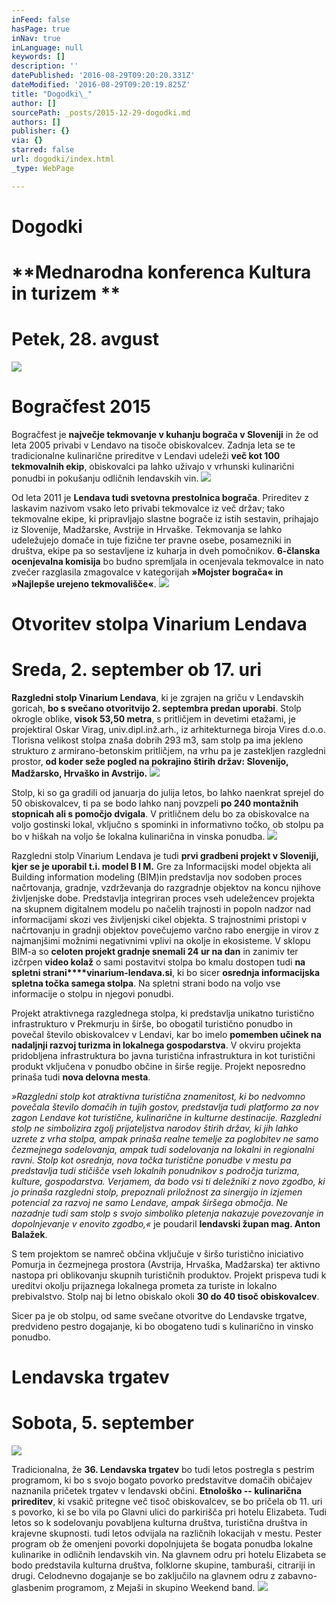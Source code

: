 ```yaml
---
inFeed: false
hasPage: true
inNav: true
inLanguage: null
keywords: []
description: ''
datePublished: '2016-08-29T09:20:20.331Z'
dateModified: '2016-08-29T09:20:19.825Z'
title: "Dogodki\_"
author: []
sourcePath: _posts/2015-12-29-dogodki.md
authors: []
publisher: {}
via: {}
starred: false
url: dogodki/index.html
_type: WebPage

---
```

# Dogodki 

# **Mednarodna konferenca Kultura in turizem **

# **Petek, 28\. avgust**
![](https://the-grid-user-content.s3-us-west-2.amazonaws.com/ab7c675a-1817-4a5c-a58c-99e6e7ed610c.jpg)

# **Bogračfest 2015**

Bogračfest je **največje tekmovanje v kuhanju bograča v Sloveniji**
in že od leta 2005 privabi v Lendavo na tisoče obiskovalcev. Zadnja 
leta se te tradicionalne kulinarične prireditve v Lendavi udeleži **več kot 100 tekmovalnih ekip**, obiskovalci pa lahko uživajo v vrhunski kulinarični ponudbi in pokušanju odličnih lendavskih vin.
![](https://imgflo.herokuapp.com/graph/vahj1ThiexotieMo/bf5251c8ab0476fe0667558cc0f6b58f/passthrough.jpg?height=341&input=https%3A%2F%2Fs3-us-west-2.amazonaws.com%2Fthe-grid-img%2Fp%2Fc63795969c93070d1f8164cbc23254c283249c62.jpg&width=512)

Od leta 2011 je **Lendava tudi svetovna prestolnica bograča**.
Prireditev z laskavim nazivom vsako leto privabi tekmovalce iz več 
držav; tako tekmovalne ekipe, ki pripravljajo slastne bograče iz istih 
sestavin, prihajajo iz Slovenije, Madžarske, Avstrije in Hrvaške. 
Tekmovanja se lahko udeležujejo domače in tuje fizične ter pravne osebe,
posamezniki in društva, ekipe pa so sestavljene iz kuharja in dveh 
pomočnikov. **6-članska ocenjevalna komisija** bo budno spremljala in ocenjevala tekmovalce in nato zvečer razglasila zmagovalce v kategorijah **»Mojster bograča« in »Najlepše urejeno tekmovališče«**.
![](https://the-grid-user-content.s3-us-west-2.amazonaws.com/7103a7b8-cc73-4187-b1bf-d03d892581a8.jpg)

# **Otvoritev stolpa Vinarium Lendava**

# **Sreda, 2\. september ob 17\. uri**

**Razgledni stolp Vinarium Lendava**, ki je zgrajen na griču v Lendavskih goricah, **bo s svečano otvoritvijo 2\. septembra predan uporabi**. Stolp okrogle oblike, **visok 53,50 metra**,
s pritličjem in devetimi etažami, je projektiral Oskar Virag, 
univ.dipl.inž.arh., iz arhitekturnega biroja Vires d.o.o. Tlorisna 
velikost stolpa znaša dobrih 293 m3, sam stolp pa ima jekleno strukturo z
armirano-betonskim pritličjem, na vrhu pa je zastekljen razgledni 
prostor, **od koder seže pogled na pokrajino štirih držav: Slovenijo, Madžarsko, Hrvaško in Avstrijo.**
![](https://imgflo.herokuapp.com/graph/vahj1ThiexotieMo/cea05f24fee379cb6214c924c909e98c/passthrough.jpg?height=501&input=https%3A%2F%2Fs3-us-west-2.amazonaws.com%2Fthe-grid-img%2Fp%2F8b8b18e6cee4f2a4249a673866602b4a25741491.jpg&width=750)

Stolp, ki so ga gradili od januarja do julija letos, bo lahko 
naenkrat sprejel do 50 obiskovalcev, ti pa se bodo lahko nanj povzpeli **po 240 montažnih stopnicah ali s pomočjo dvigala**.
V pritličnem delu bo za obiskovalce na voljo gostinski lokal, vključno s
spominki in informativno točko, ob stolpu pa bo v hiškah na voljo še 
lokalna kulinarična in vinska ponudba.
![](https://the-grid-user-content.s3-us-west-2.amazonaws.com/85a8016d-fc93-40d7-83fd-cd5e76b55a92.jpg)

Razgledni stolp Vinarium Lendava je tudi **prvi gradbeni projekt v Sloveniji, kjer se je uporabil t.i. model B I M.**
Gre za Informacijski model objekta ali Building information modeling 
(BIM)in  predstavlja nov sodoben proces načrtovanja, gradnje, 
vzdrževanja do razgradnje objektov na koncu njihove življenjske dobe. 
Predstavlja integriran proces vseh udeležencev projekta na skupnem 
digitalnem modelu po načelih trajnosti in popoln nadzor nad 
informacijami skozi ves življenjski cikel objekta. S trajnostnimi 
pristopi v načrtovanju in gradnji objektov povečujemo varčno rabo 
energije in virov z najmanjšimi možnimi negativnimi vplivi na okolje in 
ekosisteme. V sklopu BIM-a so **celoten projekt gradnje snemali 24 ur na dan** in zanimiv ter izčrpen **video kolaž** o sami postavitvi stolpa bo kmalu dostopen tudi **na spletni strani****vinarium-lendava.si**, ki bo sicer **osrednja informacijska spletna točka samega stolpa**. Na spletni strani bodo na voljo vse informacije o stolpu in njegovi ponudbi.

Projekt atraktivnega razglednega stolpa, ki predstavlja unikatno 
turistično infrastrukturo v Prekmurju in širše, bo obogatil turistično 
ponudbo in povečal število obiskovalcev v Lendavi, kar bo imelo **pomemben učinek na nadaljnji razvoj turizma in lokalnega gospodarstva**.
V okviru projekta pridobljena infrastruktura bo javna turistična 
infrastruktura in kot turistični produkt vključena v ponudbo občine in 
širše regije. Projekt neposredno prinaša tudi **nova delovna mesta**.

_»Razgledni stolp kot atraktivna turistična znamenitost, ki bo 
nedvomno povečala število domačih in tujih gostov, predstavlja tudi 
platformo za nov zagon Lendave kot turistične, kulinarične in kulturne 
destinacije. Razgledni stolp ne simbolizira zgolj prijateljstva narodov 
štirih držav, ki jih lahko uzrete z vrha stolpa, ampak prinaša realne 
temelje za poglobitev ne samo čezmejnega sodelovanja, ampak  tudi 
sodelovanja na lokalni in regionalni ravni. Stolp kot osrednja, nova 
točka turistične ponudbe v mestu pa predstavlja tudi stičišče vseh 
lokalnih ponudnikov s področja turizma, kulture, gospodarstva. Verjamem,
da bodo vsi ti deležniki z novo zgodbo, ki jo prinaša razgledni stolp, 
prepoznali priložnost za sinergijo in izjemen potencial za razvoj ne 
samo Lendave, ampak širšega območja. Ne nazadnje tudi sam stolp s svojo 
simboliko pletenja nakazuje povezovanje in dopolnjevanje v enovito 
zgodbo,«_ je poudaril **lendavski župan mag. Anton Balažek**.

S tem projektom se namreč občina vključuje v širšo turistično 
iniciativo Pomurja in čezmejnega prostora (Avstrija, Hrvaška, Madžarska)
ter aktivno nastopa pri oblikovanju skupnih turističnih produktov. 
Projekt prispeva tudi k ureditvi okolju prijaznega lokalnega prometa za 
turiste in lokalno prebivalstvo. Stolp naj bi letno obiskalo okoli **30 do 40 tisoč obiskovalcev**.

Sicer pa je ob stolpu, od same svečane otvoritve do Lendavske 
trgatve, predvideno pestro dogajanje, ki bo obogateno tudi s kulinarično
in vinsko ponudbo.

# **Lendavska trgatev**

# **Sobota, 5\. september**
![](https://imgflo.herokuapp.com/graph/vahj1ThiexotieMo/5a9e439fdc8bb7c7db4f27a4f17abc15/passthrough.jpg?height=199&input=https%3A%2F%2Fs3-us-west-2.amazonaws.com%2Fthe-grid-img%2Fp%2F329fcc6e5924bf4f82c6ddd444e09d92ab2b3c07.jpg&width=584)

Tradicionalna, že **36\. Lendavska trgatev** bo tudi 
letos postregla s pestrim programom, ki bo s svojo bogato povorko 
predstavitve domačih običajev naznanila pričetek trgatev v lendavski 
občini.   **Etnološko -- kulinarična prireditev**, ki vsakič
pritegne več tisoč obiskovalcev, se bo pričela ob 11\. uri s povorko, ki
se bo vila po Glavni ulici do parkirišča pri hotelu Elizabeta. Tudi 
letos so k sodelovanju povabljena kulturna društva, turistična društva 
in krajevne skupnosti. tudi letos odvijala na različnih lokacijah v 
mestu. Pester program ob že omenjeni povorki dopolnjujeta še bogata 
ponudba lokalne kulinarike in odličnih lendavskih vin. Na glavnem odru 
pri hotelu Elizabeta se bodo predstavila kulturna društva, folklorne 
skupine, tamburaši, citrariji in drugi. Celodnevno dogajanje se bo 
zaključilo na glavnem odru z zabavno-glasbenim programom, z Mejaši in 
skupino Weekend band.
![](https://the-grid-user-content.s3-us-west-2.amazonaws.com/f86238ee-e89b-4d4a-b325-3ddc3158e1bb.jpg)
